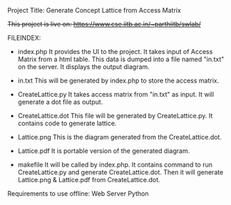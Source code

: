 Project Title:
Generate Concept Lattice from Access Matrix

~~This project is live on:
https://www.cse.iitb.ac.in/~parthiitb/swlab/~~

FILEINDEX:
- index.php
	It provides the UI to the project. It takes input of Access Matrix from a html table. This data is dumped into a file named "in.txt" on the server. It displays the output diagram.

- in.txt
	This will be generated by index.php to store the access matrix.

- CreateLattice.py
	It takes access matrix from "in.txt" as input. It will generate a dot file as output.

- CreateLattice.dot
	This file will be generated by CreateLattice.py. It contains code to generate lattice.

- Lattice.png
	This is the diagram generated from the CreateLattice.dot.

- Lattice.pdf
	It is portable version of the generated diagram.

- makefile
	It will be called by index.php. It contains command to run CreateLattice.py and generate CreateLattice.dot. Then it will generate Lattice.png & Lattice.pdf from CreateLattice.dot.

Requirements to use offline:
	Web Server
	Python
